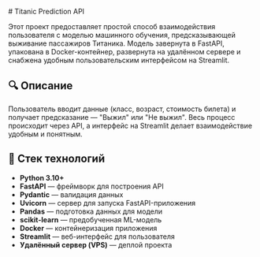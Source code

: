  
 # Titanic Prediction API

Этот проект предоставляет простой способ взаимодействия пользователя с моделью машинного обучения, предсказывающей выживание пассажиров Титаника. Модель завернута в FastAPI, упакована в Docker-контейнер, развернута на удалённом сервере и снабжена удобным пользовательским интерфейсом на Streamlit.

## 🔍 Описание

Пользователь вводит данные (класс, возраст, стоимость билета) и получает предсказание — "Выжил" или "Не выжил". Весь процесс происходит через API, а интерфейс на Streamlit делает взаимодействие удобным и понятным.

## 🚀 Стек технологий

- **Python 3.10+**
- **FastAPI** — фреймворк для построения API
- **Pydantic** — валидация данных
- **Uvicorn** — сервер для запуска FastAPI-приложения
- **Pandas** — подготовка данных для модели
- **scikit-learn** — предобученная ML-модель
- **Docker** — контейнеризация приложения
- **Streamlit** — веб-интерфейс для пользователя
- **Удалённый сервер (VPS)** — деплой проекта
